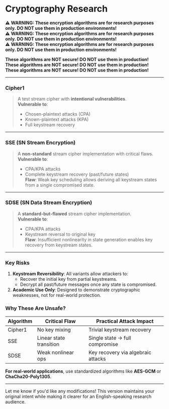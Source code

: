 # Cryptography Research

⚠ **WARNING: These encryption algorithms are for research purposes only. DO NOT use them in production environments!**  
⚠ **WARNING: These encryption algorithms are for research purposes only. DO NOT use them in production environments!**  
⚠ **WARNING: These encryption algorithms are for research purposes only. DO NOT use them in production environments!**  

**These algorithms are NOT secure! DO NOT use them in production!**  
**These algorithms are NOT secure! DO NOT use them in production!**  
**These algorithms are NOT secure! DO NOT use them in production!**  

---

### Cipher1  
> A test stream cipher with **intentional vulnerabilities**.  
> **Vulnerable to**:  
> - Chosen-plaintext attacks (CPA)  
> - Known-plaintext attacks (KPA)  
> - Full keystream recovery  

---

### SSE (SN Stream Encryption)  
> A **non-standard** stream cipher implementation with critical flaws.  
> **Vulnerable to**:  
> - CPA/KPA attacks  
> - Complete keystream recovery (past/future states)  
> **Flaw**: Weak key scheduling allows deriving all keystream states from a single compromised state.  

---

### SDSE (SN Data Stream Encryption)  
> A **standard-but-flawed** stream cipher implementation.  
> **Vulnerable to**:  
> - CPA/KPA attacks  
> - Keystream reversal to original key  
> **Flaw**: Insufficient nonlinearity in state generation enables key recovery from keystream states.  

---

### Key Risks  
1. **Keystream Reversibility**: All variants allow attackers to:  
   - Recover the initial key from partial keystreams.  
   - Decrypt all past/future messages once any state is compromised.  
2. **Academic Use Only**: Designed to demonstrate cryptographic weaknesses, not for real-world protection.  

### Why These Are Unsafe?  
| Algorithm | Critical Flaw | Practical Attack Impact |  
|-----------|--------------|-------------------------|  
| Cipher1   | No key mixing | Trivial keystream recovery |  
| SSE       | Linear state transition | Single state → full compromise |  
| SDSE      | Weak nonlinear ops | Key recovery via algebraic attacks |  

**For real-world applications**, use standardized algorithms like **AES-GCM** or **ChaCha20-Poly1305**.  

--- 

Let me know if you'd like any modifications! This version maintains your original intent while making it clearer for an English-speaking research audience.
